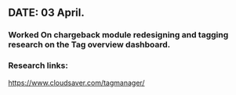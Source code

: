 ## DATE: 03 April.
### Worked On chargeback module redesigning and tagging research on the Tag overview dashboard. 

### Research links:
https://www.cloudsaver.com/tagmanager/
